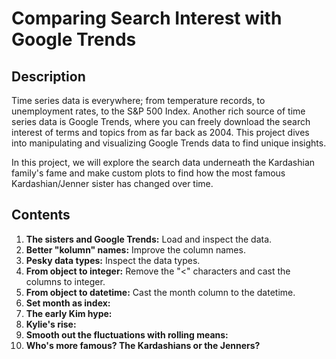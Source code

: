 # Comparing Search Interest with Google Trends
## Description
Time series data is everywhere; from temperature records, to unemployment rates, to the S&P 500 Index. Another rich source of time series data is Google Trends, where you can freely download the search interest of terms and topics from as far back as 2004. This project dives into manipulating and visualizing Google Trends data to find unique insights.

In this project, we will explore the search data underneath the Kardashian family's fame and make custom plots to find how the most famous Kardashian/Jenner sister has changed over time. 
## Contents 
1. **The sisters and Google Trends:** Load and inspect the data.
2. **Better "kolumn" names:** Improve the column names.
3. **Pesky data types:** Inspect the data types.
4. **From object to integer:** Remove the "<" characters and cast the columns to integer.
5. **From object to datetime:** Cast the month column to the datetime.
6. **Set month as index:**
7. **The early Kim hype:**
8. **Kylie's rise:**
9. **Smooth out the fluctuations with rolling means:**
10. **Who's more famous? The Kardashians or the Jenners?**